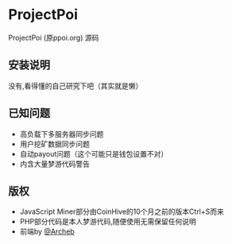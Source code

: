 # ProjectPoi
ProjectPoi (原ppoi.org) 源码

## 安装说明
没有,看得懂的自己研究下吧（其实就是懒）

## 已知问题
- 高负载下多服务器同步问题
- 用户挖矿数据同步问题
- 自动payout问题（这个可能只是钱包设置不对）
- 内含大量梦游代码警告

## 版权
- JavaScript Miner部分由CoinHive的10个月之前的版本Ctrl+S而来
- PHP部分代码是本人梦游代码,随便使用无需保留任何说明
- 前端by [@Archeb](https://github.com/Archeb, "大佬大佬大佬大佬")
